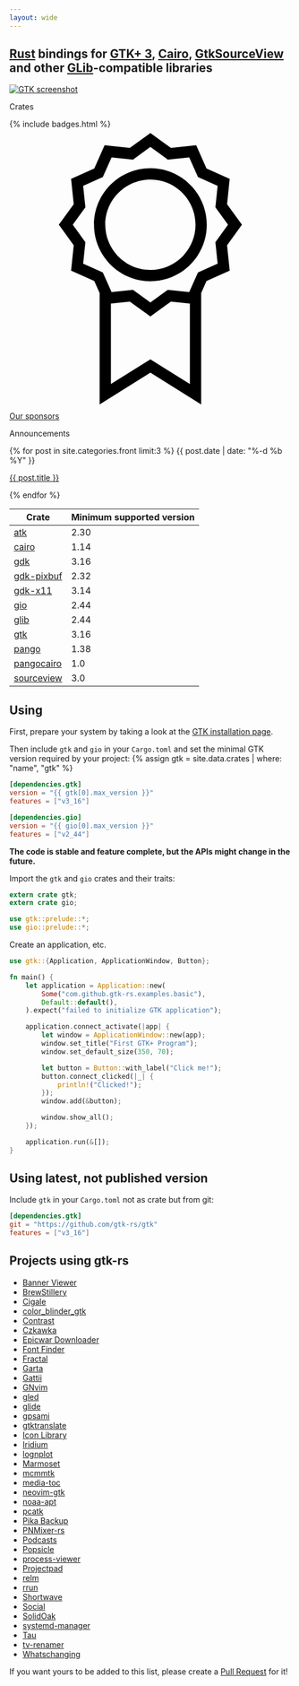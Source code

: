 ```yaml
---
layout: wide
---
```


<div class="intro-col-wrapper">
  <div class="intro-col intro-col-1" markdown="1">

## [Rust] bindings for [GTK+ 3][GTK], [Cairo], [GtkSourceView] and other [GLib]-compatible libraries

[![GTK screenshot](./gtk.png)](./gtk.png)

[Rust]: https://www.rust-lang.org/
[GLib]: https://developer.gnome.org/glib/stable/
[GTK]: https://developer.gnome.org/gtk3/stable/
[Cairo]: https://cairographics.org/documentation/
[GtkSourceView]: https://wiki.gnome.org/Projects/GtkSourceView

  </div>
  <div class="intro-col intro-col-2">
    <div class="crates">
      <p class="page-heading"> Crates </p>
      {% include badges.html %}
    </div>
    <div class="sponsors">
      <div>
        <svg version="1.1" viewBox="0 0 50 50">
          <path d="M38.594,13.356l0.468-4.477L34.95,7.05l-1.829-4.112l-4.477,0.467L25,0.765l-3.644,2.641l-4.477-0.468L15.05,7.05 l-4.112,1.829l0.467,4.477L8.765,17l2.641,3.644l-0.468,4.477l4.113,1.829L16,29.085v19.72l9-5.625l9,5.625V29.085l0.95-2.135 l4.112-1.829l-0.467-4.477L41.235,17L38.594,13.356z M25,40.821l-7,4.375V30.945l3.356-0.35L25,33.235l3.644-2.641L32,30.945v14.25 L25,40.821z M36.922,23.883l-3.487,1.552l-1.552,3.487l-3.793-0.396L25,30.765l-3.09-2.239l-3.793,0.396l-1.552-3.487l-3.487-1.552 l0.396-3.793L11.235,17l2.239-3.09l-0.396-3.793l3.487-1.552l1.552-3.487l3.793,0.396L25,3.235l3.09,2.239l3.793-0.396l1.552,3.487 l3.487,1.552l-0.396,3.793L38.765,17l-2.239,3.09L36.922,23.883z"></path>
          <path d="M25,7c-5.514,0-10,4.486-10,10s4.486,10,10,10s10-4.486,10-10S30.514,7,25,7z M25,25c-4.411,0-8-3.589-8-8s3.589-8,8-8   s8,3.589,8,8S29.411,25,25,25z"></path>
        </svg>
        <a href="{{site.baseurl}}docs/sponsors">Our sponsors</a>
      </div>
    </div>
    <div class="blog">
      <p class="page-heading"> Announcements </p>
      {% for post in site.categories.front limit:3 %}
        <span class="post-meta">{{ post.date | date: "%-d %b %Y" }}</span>
        <p>
          <a href="{{ post.url | prepend: site.baseurl }}">{{ post.title }}</a>
        </p>
      {% endfor %}
    </div>
  </div>
</div>

| Crate | Minimum supported version |
|-------|---------------------------|
| [atk](https://crates.io/crates/atk) | 2.30 |
| [cairo](https://crates.io/crates/cairo-rs) | 1.14 |
| [gdk](https://crates.io/crates/gdk) | 3.16 |
| [gdk-pixbuf](https://crates.io/crates/gdk-pixbuf) | 2.32 |
| [gdk-x11](https://crates.io/crates/gdkx11) | 3.14 |
| [gio](https://crates.io/crates/gio) | 2.44 |
| [glib](https://crates.io/crates/glib) | 2.44 |
| [gtk](https://crates.io/crates/gtk) | 3.16 |
| [pango](https://crates.io/crates/pango) | 1.38 |
| [pangocairo](https://crates.io/crates/pangocairo) | 1.0 |
| [sourceview](https://crates.io/crates/sourceview) | 3.0 |

<div style="display:block;margin-top:16px"></div>

## Using

First, prepare your system by taking a look at the [GTK installation page](https://www.gtk.org/docs/installations/).

Then include `gtk` and `gio` in your `Cargo.toml` and set the minimal GTK version required by your project:
{% assign gtk = site.data.crates | where: "name", "gtk" %}

~~~toml
[dependencies.gtk]
version = "{{ gtk[0].max_version }}"
features = ["v3_16"]

[dependencies.gio]
version = "{{ gio[0].max_version }}"
features = ["v2_44"]
~~~

__The code is stable and feature complete, but the APIs might change in the future.__

Import the `gtk` and `gio` crates and their traits:

~~~rust
extern crate gtk;
extern crate gio;

use gtk::prelude::*;
use gio::prelude::*;
~~~

Create an application, etc.

~~~rust
use gtk::{Application, ApplicationWindow, Button};

fn main() {
    let application = Application::new(
        Some("com.github.gtk-rs.examples.basic"),
        Default::default(),
    ).expect("failed to initialize GTK application");

    application.connect_activate(|app| {
        let window = ApplicationWindow::new(app);
        window.set_title("First GTK+ Program");
        window.set_default_size(350, 70);

        let button = Button::with_label("Click me!");
        button.connect_clicked(|_| {
            println!("Clicked!");
        });
        window.add(&button);

        window.show_all();
    });

    application.run(&[]);
}
~~~

## Using latest, not published version

Include `gtk` in your `Cargo.toml` not as crate but from git:

~~~toml
[dependencies.gtk]
git = "https://github.com/gtk-rs/gtk"
features = ["v3_16"]
~~~

## Projects using gtk-rs
* [Banner Viewer](https://gitlab.gnome.org/World/design/banner-viewer)
* [BrewStillery](https://gitlab.com/MonkeyLog/BrewStillery)
* [Cigale](https://github.com/emmanueltouzery/cigale)
* [color_blinder_gtk](https://gitlab.com/dns2utf8/color_blinder_gtk)
* [Contrast](https://gitlab.gnome.org/World/design/contrast)
* [Czkawka](https://github.com/qarmin/czkawka)
* [Epicwar Downloader](https://github.com/ab0v3g4me/epicwar-downloader)
* [Font Finder](https://github.com/mmstick/fontfinder)
* [Fractal](https://gitlab.gnome.org/GNOME/fractal)
* [Garta](https://github.com/zaari/garta)
* [Gattii](https://gitlab.com/susurrus/gattii)
* [GNvim](https://github.com/vhakulinen/gnvim)
* [gled](https://gitlab.com/pentagonum/gled)
* [glide](https://github.com/philn/glide)
* [gpsami](https://gitlab.gnome.org/hub/gpsami)
* [gtktranslate](https://github.com/skylinecc/gtktranslate)
* [Icon Library](https://gitlab.gnome.org/World/design/icon-library)
* [Iridium](https://github.com/matze/iridium)
* [lognplot](https://github.com/windelbouwman/lognplot)
* [Marmoset](https://github.com/sprang/marmoset)
* [mcmmtk](https://github.com/pwil3058/mcmmtk)
* [media-toc](https://github.com/fengalin/media-toc)
* [neovim-gtk](https://github.com/daa84/neovim-gtk)
* [noaa-apt](https://github.com/martinber/noaa-apt)
* [pcatk](https://github.com/pwil3058/pcatk)
* [Pika Backup](https://gitlab.gnome.org/World/pika-backup)
* [PNMixer-rs](https://github.com/hasufell/pnmixer-rust)
* [Podcasts](https://gitlab.gnome.org/World/podcasts)
* [Popsicle](https://github.com/pop-os/popsicle/)
* [process-viewer](https://github.com/GuillaumeGomez/process-viewer)
* [Projectpad](https://github.com/emmanueltouzery/projectpad2)
* [relm](https://github.com/antoyo/relm)
* [rrun](https://github.com/buster/rrun)
* [Shortwave](https://gitlab.gnome.org/World/Shortwave)
* [Social](https://gitlab.gnome.org/World/Social)
* [SolidOak](https://github.com/oakes/SolidOak)
* [systemd-manager](https://gitlab.com/mmstick/systemd-manager)
* [Tau](https://gitlab.gnome.org/World/Tau)
* [tv-renamer](https://github.com/mmstick/tv-renamer)
* [Whatschanging](https://github.com/mothsART/whatschanging)

If you want yours to be added to this list, please create a [Pull Request](https://github.com/gtk-rs/gtk-rs.github.io/edit/master/index.md) for it!
